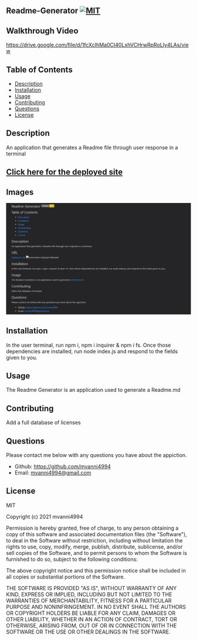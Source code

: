 

## Readme-Generator [![MIT](https://img.shields.io/badge/License-MIT-yellow.svg)](https://opensource.org/licenses/MIT)

## Walkthrough Video

https://drive.google.com/file/d/1fcXcIhMa0CI40LxhVCHrwRpRoLIy4LAs/view

## Table of Contents
* [Description](#description)
* [Installation](#installation)
* [Usage](#usage)
* [Contributing](#contributing)
* [Questions](#questions)
* [License](#license)

## Description 
An application that generates a Readme file through user response in a terminal

## [Click here for the deployed site](https://mvanni4994.github.io/Readme-Generator/)

## Images
![Screenshot Deployed Website](https://github.com/mvanni4994/Readme-Generator/blob/main/assets/Capture.JPG?raw=true)

## Installation
In the user terminal, run npm i, npm i inquirer & npm i fs. Once those dependencies are installed, run node index.js and respond to the fields given to you.

## Usage
The Readme Generator is an application used to generate a Readme.md

## Contributing
Add a full database of licenses

## Questions
Please contact me below with any questions you have about the appiction.
* Github: https://github.com/mvanni4994
* Email: mvanni4994@gmail.com

## License
MIT

Copyright (c) 2021 mvanni4994

Permission is hereby granted, free of charge, to any person obtaining a copy of this software and associated documentation files (the "Software"), to deal in the Software without restriction, including without limitation the rights to use, copy, modify, merge, publish, distribute, sublicense, and/or sell copies of the Software, and to permit persons to whom the Software is furnished to do so, subject to the following conditions:

The above copyright notice and this permission notice shall be included in all copies or substantial portions of the Software.

THE SOFTWARE IS PROVIDED "AS IS", WITHOUT WARRANTY OF ANY KIND, EXPRESS OR IMPLIED, INCLUDING BUT NOT LIMITED TO THE WARRANTIES OF MERCHANTABILITY, FITNESS FOR A PARTICULAR PURPOSE AND NONINFRINGEMENT. IN NO EVENT SHALL THE AUTHORS OR COPYRIGHT HOLDERS BE LIABLE FOR ANY CLAIM, DAMAGES OR OTHER LIABILITY, WHETHER IN AN ACTION OF CONTRACT, TORT OR OTHERWISE, ARISING FROM, OUT OF OR IN CONNECTION WITH THE SOFTWARE OR THE USE OR OTHER DEALINGS IN THE SOFTWARE.
